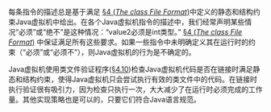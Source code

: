 每条指令的描述总是基于满足 [§4 (*The class File Format*)](https://docs.oracle.com/javase/specs/jvms/se12/html/jvms-4.html)中定义的静态和结构约束Java虚拟机中给出。在各个Java虚拟机指令的描述中，我们经常声明某些情况“必须”或“绝不”是这种情况：“value2必须是int类型。” [§4 (*The class File Format*)](https://docs.oracle.com/javase/specs/jvms/se12/html/jvms-4.html) 中保证满足所有这些要求。如果一些指令中未明确定义其在运行时的约束（“必须”或“必须不”），则Java虚拟机的行为是不确定的。

Java虚拟机使用类文件验证程序([§4.10](https://docs.oracle.com/javase/specs/jvms/se12/html/jvms-4.html#jvms-4.10))检查Java虚拟机代码是否在链接时满足静态和结构约束，使得Java虚拟机只会尝试执行有效的类文件中的代码。在链接时执行验证很有吸引力，因为检查只执行一次，大大减少了在运行时必须完成的工作量。其他实现策略也是可以的，只要它们符合Java语言规范。